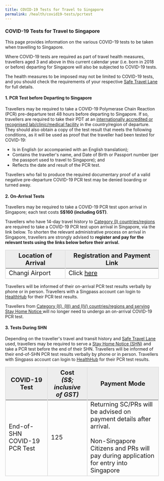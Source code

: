 ```yaml
---
title: COVID-19 Tests for Travel to Singapore
permalink: /health/covid19-tests/pcrtest
---
```

### COVID-19 Tests for Travel to Singapore

This page provides information on the various COVID-19 tests to be taken when travelling to Singapore.

Where COVID-19 tests are required as part of travel health measures, travellers aged 3 and above in this current calendar year (i.e. born in 2018 or before) departing for Singapore will also be subjected to COVID-19 tests.

The health measures to be imposed may not be limited to COVID-19 tests, and you should check the requirements of your respective <a href="/arriving/overview">Safe Travel Lane</a> for full details.


#### 1. PCR Test before Departing to Singapore

Travellers may be required to take a COVID-19 Polymerase Chain Reaction (PCR) pre-departure test 48 hours before departing to Singapore.  If so, travellers are required to take their PDT at an <a href="https://www.moh.gov.sg/covid-19/accreditation-bodies-for-covid-19-testing" target="_blank">internationally accredited or recognised lab/clinic/medical facility</a> in the country/region of departure. They should also obtain a copy of the test result that meets the following conditions, as it will be used as proof that the traveller had been tested for COVID-19:
- Is in English (or accompanied with an English translation);
- Contains the traveller's name, and Date of Birth or Passport number (per the passport used to travel to Singapore); and
- Reflects the date and result of the PCR test. 

Travellers who fail to produce the required documentary proof of a valid negative pre-departure COVID-19 PCR test may be denied boarding or turned away. 

<!--From 26 October 2021, 2359 hours, Singapore Residents (i.e. Singapore Citizens and Permanent Residents and Long-Term Pass Holders) are no longer required to produce a negative pre-departure test result taken within 48 hours before their departure to Singapore from Category II, III and IV countries/regions.

All other travellers (i.e. short-term visitors) will still be required to produce a negative COVID-19 Polymerase Chain Reaction test ("COVID-19 PCR test") taken within 48 hours before departure taken at an internationally accredited or recognised lab/clinic/medical facility.-->

<div id="price"></div>

#### 2. On-Arrival Tests

Travellers may be required to take a COVID-19 PCR test upon arrival in Singapore; each test costs <b>S$160 (including GST)</b>. 

Travellers who have 14-day travel history to <a href="/shn-and-swab-summary" target="_blank">Category (I) countries/regions</a> are required to take a COVID-19 PCR test upon arrival in Singapore, via the link below. To shorten the relevant administrative process on arrival in Singapore, travellers are strongly advised to <b>register and pay for the relevant tests using the links below before their arrival. </b>

<table>
  <thead>
    <tr>
      <th style="font-size:20px; margin-top:0px; margin-bottom:0px; border-left:2px solid #E0E0E0; border-top:2px solid #E0E0E0; border-right:2px solid #E0E0E0; background-color:#EDEDED;"><b>Location of Arrival</b></th>
      <th style="font-size:20px; margin-top:0px; margin-bottom:0px; border-top:2px solid #E0E0E0; border-right:2px solid #E0E0E0;  background-color:#EDEDED;"><b>Registration and Payment Link</b></th>
    </tr>
  </thead>
  <tbody>
    <tr>
      <td style="font-size:20px; margin-top:0px; margin-bottom:0px; border-left:2px solid #E0E0E0;  border-bottom:2px solid #E0E0E0; border-right:2px solid #E0E0E0;">Changi Airport</td>
      <td style="font-size:20px; margin-top:0px; margin-bottom:0px; border-right:2px solid #E0E0E0;  border-bottom:2px solid #E0E0E0;">Click <a href="https://safetravel.changiairport.com/#/" target="_blank">here</a></td>
    </tr>
       <!-- <tr>
      <td style="font-size:20px; margin-top:0px; margin-bottom:0px;border-right:2px solid #E0E0E0;border-left:2px solid #E0E0E0;">Woodlands and Tuas Checkpoints</td>
					<td style="font-size:20px; margin-top:0px; margin-bottom:0px;border-right:2px solid #E0E0E0;border-left:2px solid #E0E0E0; vertical-align:middle;" rowspan="2">Click <a href="https://t.2c2p.com/express/parkwayshenton" target="_blank">here</a></td>
		</tr>
		        <tr>
      <td style="font-size:20px; margin-top:0px; margin-bottom:0px;border-right:2px solid #E0E0E0;border-left:2px solid #E0E0E0;border-bottom:2px solid #E0E0E0;">Tanah Merah Ferry Terminal</td>
		</tr>-->
  </tbody>
  </table>

Travellers will be informed of their on-arrival PCR test results verbally by phone or in person. Travellers with a Singpass account can login to <a href="https://www.healthhub.sg/HealtheServices" target="_blank">HealthHub</a> for their PCR test results.

Travellers from <a href="/shn-and-swab-summary" target="_blank">Category (II), (III) and (IV) countries/regions and serving Stay Home Notice </a> will no longer need to undergo an on-arrival COVID-19 PCR test.

<div id="shntests"></div>

#### 3. Tests During SHN

Depending on the traveller's travel and transit history and <a href="/arriving/overview" target="_blank">Safe Travel Lane</a> used, travellers may be required to serve a <a href="/health/shn" target="_blank">Stay Home Notice (SHN)</a> and take a PCR test before the end of their SHN. Travellers will be informed of their end-of-SHN PCR test results verbally by phone or in person. Travellers with Singpass account can login to <a href="https://www.healthhub.sg/" target="_blank">HealthHub</a> for their PCR test results. 

<table>
 <thead>
    <tr>
      <th style="font-size:20px; margin-top:0px; margin-bottom:0px; border-left:2px solid #E0E0E0; border-top:2px solid #E0E0E0; border-right:2px solid #E0E0E0; background-color:#EDEDED;">COVID-19 Test</th>
      <th style="font-size:20px; margin-top:0px; margin-bottom:0px; border-top:2px solid #E0E0E0; border-right:2px solid #E0E0E0;background-color:#EDEDED;">Cost <br><i>(S$; inclusive of GST)</i></th>
       <th style="font-size:20px; margin-top:0px; margin-bottom:0px; border-top:2px solid #E0E0E0; border-right:2px solid #E0E0E0;background-color:#EDEDED;">Payment Mode</th>
    </tr>
  </thead>
	 <tbody>
	 <tr>
      <td style="font-size:20px; margin-top:0px; margin-bottom:0px;border-left:2px solid #E0E0E0; border-right:2px solid #E0E0E0;border-bottom:2px solid #E0E0E0;">End-of-SHN COVID-19 PCR Test</td>
      <td style="font-size:20px; margin-top:0px; margin-bottom:0px;border-right:2px solid #E0E0E0;border-bottom:2px solid #E0E0E0;">125</td>
      <td style="font-size:20px; margin-top:0px; margin-bottom:0px;border-right:2px solid #E0E0E0;border-bottom:2px solid #E0E0E0; vertical-align:middle;">Returning SC/PRs will be advised on payment details after arrival. <br/><br/> Non-Singapore Citizens and PRs will pay during application for entry into Singapore</td>
    </tr>
	</tbody>
	</table>
